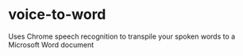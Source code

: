 # voice-to-word

Uses Chrome speech recognition to transpile your spoken words to a Microsoft Word document
